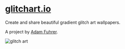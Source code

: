 # [glitchart.io](https://glitchart.io/)

Create and share beautiful gradient glitch art wallpapers.

A project by [Adam Fuhrer](http://adamfuhrer.com/).

![glitch art](https://www.glitchart.io/assets/images/glitch-art.jpg)

